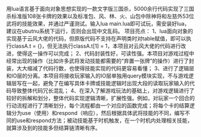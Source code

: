 用lua语言基于面向对象思想实现的一款文字版三国杀，5000余行代码实现了三国杀标准版108张卡牌的效果以及标准包、风、林、火、山包中除神将和左慈外53位武将的技能效果，并通过严谨测试。输入lua main.lua即可试玩，需安装好lua，建议在ubutnu系统下运行，否则会出现中文乱码。
项目亮点：
1、lua面向对象的实现基于云风大佬的代码，但原版代码不支持在声明类时对table赋值，即可以执行classA.t = {}，但无法执行classA.t[1] = 1，本项目对云风大佬的代码进行改进，使得这一操作可以完成；
2、代码封装性好，可读性强。本项目对游戏过程中经常出现的操作（比如许多武将发动技能都需要的“弃置一张牌”的操作）进行了封装，大大缩减了代码行数，也使得技能实现的代码更容易看懂；
3、进行了逻辑层和IO层的分离。本项目将接收玩家输入的IO层单独用query模块实现，不与游戏逻辑层写在一起，避免了在编写具体卡牌或技能逻辑时出现大段的读取玩家输入的代码导致整体代码冗长混乱；
4、在深入了解游戏玩法的基础上，对游戏逻辑进行了较好的拆解和划分，整体代码实现逻辑清晰，扩展性强。例如，对玩家一个回合的行动流程进行了清晰划分，每个流程都由一个对应的函数完成；将每个卡的结算逻辑分为use（使用）和respond（响应），然后根据具体武将技能的不同，编写不同的use和respond方法；被动技能基于时机触发，在一个时机内处理相关技能，就算涉及到的技能多但结算链清晰有序。
